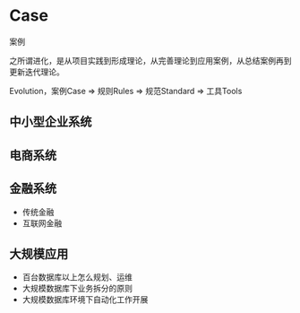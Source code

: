 # Case
案例

之所谓进化，是从项目实践到形成理论，从完善理论到应用案例，从总结案例再到更新迭代理论。

Evolution，案例Case => 规则Rules => 规范Standard => 工具Tools

## 中小型企业系统


## 电商系统


## 金融系统

- 传统金融
- 互联网金融


## 大规模应用

- 百台数据库以上怎么规划、运维
- 大规模数据库下业务拆分的原则
- 大规模数据库环境下自动化工作开展

